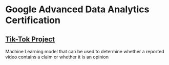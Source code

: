 # Google Advanced Data Analytics Certification

## [Tik-Tok Project](https://github.com/jorgegabrielvm/Python/tree/main/Google/Tik-Tok%20project)
Machine Learning model that can be used to determine whether a reported video contains a claim or whether it is an opinion
